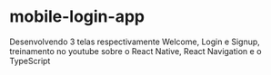 # mobile-login-app
Desenvolvendo 3 telas respectivamente Welcome, Login e Signup, treinamento no youtube sobre o React Native, React Navigation e o TypeScript
